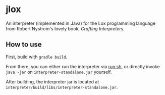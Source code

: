 # jlox
An interpreter (implemented in Java) for the Lox programming language from Robert Nystrom's lovely book, *Crafting Interpreters.*

## How to use
First, build with `gradle build`.

From there, you can either run the interpreter via [run.sh](./run.sh), or directly invoke `java -jar` on `interpreter-standalone.jar` yourself.

After building, the interpreter jar is located at `interpreter/build/libs/interpreter-standalone.jar`.
